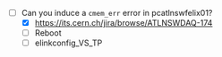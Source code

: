 - [ ] Can you induce a `cmem_err` error in pcatlnswfelix01?
  - [x] https://its.cern.ch/jira/browse/ATLNSWDAQ-174
  - [ ] Reboot
  - [ ] elinkconfig_VS_TP
